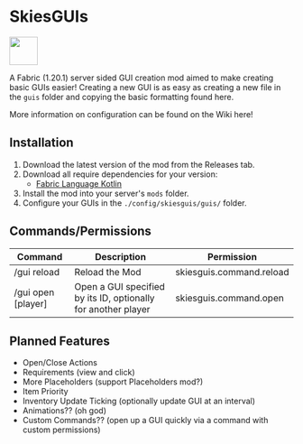 # SkiesGUIs
<img height="50" src="https://camo.githubusercontent.com/a94064bebbf15dfed1fddf70437ea2ac3521ce55ac85650e35137db9de12979d/68747470733a2f2f692e696d6775722e636f6d2f6331444839564c2e706e67"/>

A Fabric (1.20.1) server sided GUI creation mod aimed to make creating basic GUIs easier! Creating a new GUI is as easy as creating a new file in the `guis` folder and copying the basic formatting found here.

More information on configuration can be found on the Wiki here!

## Installation
1. Download the latest version of the mod from the Releases tab.
2. Download all require dependencies for your version:
   - [Fabric Language Kotlin](https://modrinth.com/mod/fabric-language-kotlin) 
2. Install the mod into your server's `mods` folder.
3. Configure your GUIs in the `./config/skiesguis/guis/` folder.

## Commands/Permissions

| Command                 | Description                                                   | Permission               |
|-------------------------|---------------------------------------------------------------|--------------------------|
| /gui reload             | Reload the Mod                                                | skiesguis.command.reload |
| /gui open <id> [player] | Open a GUI specified by its ID, optionally for another player | skiesguis.command.open   |


## Planned Features
- Open/Close Actions
- Requirements (view and click)
- More Placeholders (support Placeholders mod?)
- Item Priority
- Inventory Update Ticking (optionally update GUI at an interval)
- Animations?? (oh god)
- Custom Commands?? (open up a GUI quickly via a command with custom permissions)